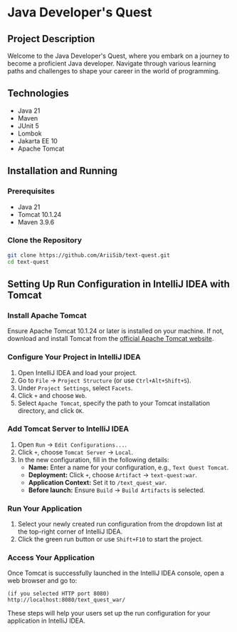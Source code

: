 # Java Developer's Quest

## Project Description
Welcome to the Java Developer's Quest, where you embark on a journey to become a proficient Java developer.
Navigate through various learning paths and challenges to shape your career in the world of programming.

## Technologies
- Java 21
- Maven
- JUnit 5
- Lombok
- Jakarta EE 10
- Apache Tomcat

## Installation and Running

### Prerequisites
- Java 21
- Tomcat 10.1.24
- Maven 3.9.6

### Clone the Repository
```sh
git clone https://github.com/AriiSib/text-quest.git
cd text-quest
```

## Setting Up Run Configuration in IntelliJ IDEA with Tomcat

### Install Apache Tomcat

Ensure Apache Tomcat 10.1.24 or later is installed on your machine. If not, download and install Tomcat from the [official Apache Tomcat website](https://tomcat.apache.org/).

### Configure Your Project in IntelliJ IDEA

1. Open IntelliJ IDEA and load your project.
2. Go to `File` -> `Project Structure` (or use `Ctrl+Alt+Shift+S`).
3. Under `Project Settings`, select `Facets`.
4. Click `+` and choose `Web`.
5. Select `Apache Tomcat`, specify the path to your Tomcat installation directory, and click `OK`.

### Add Tomcat Server to IntelliJ IDEA

1. Open `Run` -> `Edit Configurations...`.
2. Click `+`, choose `Tomcat Server` -> `Local`.
3. In the new configuration, fill in the following details:
   - **Name:** Enter a name for your configuration, e.g., `Text Quest Tomcat`.
   - **Deployment:** Click `+`, choose `Artifact` -> `text-quest:war`.
   - **Application Context:** Set it to `/text_quest_war`.
   - **Before launch:** Ensure `Build` -> `Build Artifacts` is selected.

### Run Your Application

1. Select your newly created run configuration from the dropdown list at the top-right corner of IntelliJ IDEA.
2. Click the green run button or use `Shift+F10` to start the project.

### Access Your Application

Once Tomcat is successfully launched in the IntelliJ IDEA console, open a web browser and go to:
````
(if you selected HTTP port 8080)
http://localhost:8080/text_quest_war/
````

These steps will help your users set up the run configuration for your application in IntelliJ IDEA.
